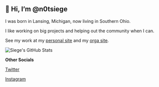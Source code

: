 ## 👋 Hi, I’m @n0tsiege

I was born in Lansing, Michigan, now living in Southern Ohio.

I like working on big projects and helping out the community when I can.

See my work at my [personal site](https://notsiege.wtf) and my [orga site](https://notsiege.dev).

![Siege's GitHub Stats](https://github-readme-stats.vercel.app/api?username=n0tsiege&show_icons=true&theme=dark)

**Other Socials**

[Twitter](https://twitter.com/n0tsiege)

[Instagram](https://instagram.com/n0tsiege)
